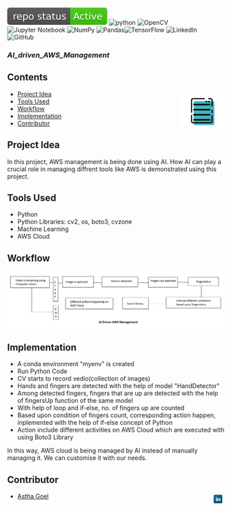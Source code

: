 ![image](https://github.com/Shailly0502/Tech-Diwane/blob/5e9464e1145fa5ce5c6af266c36b0efb3198d7fa/activestatus.svg) ![python](https://img.shields.io/badge/python-3670A0?style=for-the-badge&logo=python&logoColor=ffdd54) ![OpenCV](https://img.shields.io/badge/opencv-%23white.svg?style=for-the-badge&logo=opencv&logoColor=white) ![Jupyter Notebook](https://img.shields.io/badge/jupyter-%23FA0F00.svg?style=for-the-badge&logo=jupyter&logoColor=white) ![NumPy](https://img.shields.io/badge/numpy-%23013243.svg?style=for-the-badge&logo=numpy&logoColor=white) ![Pandas](https://img.shields.io/badge/pandas-%23150458.svg?style=for-the-badge&logo=pandas&logoColor=white)![TensorFlow](https://img.shields.io/badge/TensorFlow-%23FF6F00.svg?style=for-the-badge&logo=TensorFlow&logoColor=white) ![LinkedIn](https://img.shields.io/badge/linkedin-%230077B5.svg?style=for-the-badge&logo=linkedin&logoColor=white) ![GitHub](https://img.shields.io/badge/github-%23121011.svg?style=for-the-badge&logo=github&logoColor=white) 

### _AI_driven_AWS_Management_


## Contents

<img align="right" width="100" height="100" src="https://github.com/Shailly0502/Tech-Diwane/blob/c782ca5a86027019f1d2ae484e0fdac4afe6c1e3/content.webp">  
<ul>  
   <li> <a href="#11"> Project Idea </a> </li>
   <li> <a href="#12"> Tools Used </a> </li>
   <li> <a href="#1"> Workflow </a></li>
   <li> <a href="#9"> Implementation </a> </li>
  <li> <a href="#10"> Contributor </a> </li>
  </ul>
   
## Project Idea <a id="11">
In this project, AWS management is being done using AI. How AI can play a crucial role in managing diffrent tools like AWS is demonstrated using this project.
</a>

## Tools Used <a id="12">
<ul>
<li> Python</li>
<li>Python Libraries: cv2, os, boto3, cvzone</li>
<li> Machine Learning</li>
<li> AWS Cloud </li>
</ul>
</a>

## Workflow <a id="1">
![AI Driven AWS Management](https://github.com/asthagoel01/AI_driven_AWS_Management/blob/4b7db507936a2369765528e19c2c71b736c3cb9c/AI_AWS.png)
</a>

## Implementation <a id="9">
<ul>
   <li> A conda environment "myenv" is created </li>
   <li> Run Python Code</li>
   <li> CV starts to record vedio(collection of images)</li>
   <li> Hands and fingers are detected with the help of model "HandDetector" </li>
   <li> Among detected fingers, fingers that are up are detected with the help of fingersUp function of the same model </li>
   <li> With help of loop and if-else, no. of fingers up are counted</li>
   <li> Based upon condition of fingers count, corresponding action happen, inplemented with the help of if-else concept of Python </li>
   <li> Action include different activities on AWS Cloud which are executed with using Boto3 Library </li>
</ul>
In this way, AWS cloud is being managed by AI instead of manually managing it. We can customise it with our needs.
</a>

## Contributor <a id="10">
   
<img align="right" width="30" height="30" src="https://github.com/Shailly0502/Tech-Diwane/blob/9b23c66cb98e04a8d3a638c03d22e528b8e38399/li.png">   
   <ul> 
      <li> <a href="https://www.linkedin.com/in/goel-astha"> Astha Goel </li>
   </ul>
  </a>
